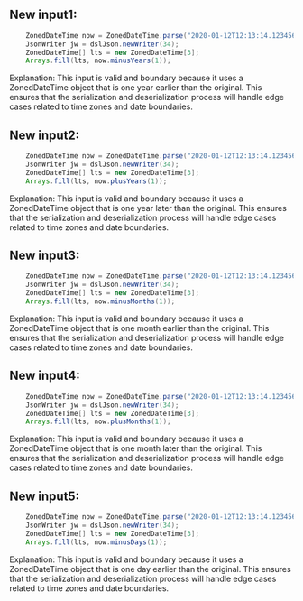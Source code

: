 ## New input1:
```java
    ZonedDateTime now = ZonedDateTime.parse("2020-01-12T12:13:14.123456789-03:30");
    JsonWriter jw = dslJson.newWriter(34);
    ZonedDateTime[] lts = new ZonedDateTime[3];
    Arrays.fill(lts, now.minusYears(1));
```
Explanation: This input is valid and boundary because it uses a ZonedDateTime object that is one year earlier than the original. This ensures that the serialization and deserialization process will handle edge cases related to time zones and date boundaries.

## New input2:
```java
    ZonedDateTime now = ZonedDateTime.parse("2020-01-12T12:13:14.123456789-03:30");
    JsonWriter jw = dslJson.newWriter(34);
    ZonedDateTime[] lts = new ZonedDateTime[3];
    Arrays.fill(lts, now.plusYears(1));
```
Explanation: This input is valid and boundary because it uses a ZonedDateTime object that is one year later than the original. This ensures that the serialization and deserialization process will handle edge cases related to time zones and date boundaries.

## New input3:
```java
    ZonedDateTime now = ZonedDateTime.parse("2020-01-12T12:13:14.123456789-03:30");
    JsonWriter jw = dslJson.newWriter(34);
    ZonedDateTime[] lts = new ZonedDateTime[3];
    Arrays.fill(lts, now.minusMonths(1));
```
Explanation: This input is valid and boundary because it uses a ZonedDateTime object that is one month earlier than the original. This ensures that the serialization and deserialization process will handle edge cases related to time zones and date boundaries.

## New input4:
```java
    ZonedDateTime now = ZonedDateTime.parse("2020-01-12T12:13:14.123456789-03:30");
    JsonWriter jw = dslJson.newWriter(34);
    ZonedDateTime[] lts = new ZonedDateTime[3];
    Arrays.fill(lts, now.plusMonths(1));
```
Explanation: This input is valid and boundary because it uses a ZonedDateTime object that is one month later than the original. This ensures that the serialization and deserialization process will handle edge cases related to time zones and date boundaries.

## New input5:
```java
    ZonedDateTime now = ZonedDateTime.parse("2020-01-12T12:13:14.123456789-03:30");
    JsonWriter jw = dslJson.newWriter(34);
    ZonedDateTime[] lts = new ZonedDateTime[3];
    Arrays.fill(lts, now.minusDays(1));
```
Explanation: This input is valid and boundary because it uses a ZonedDateTime object that is one day earlier than the original. This ensures that the serialization and deserialization process will handle edge cases related to time zones and date boundaries.
